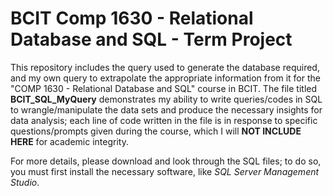 # BCIT Comp 1630 - Relational Database and SQL - Term Project
This repository includes the query used to generate the database required, and my own query to extrapolate the appropriate information from it for the "COMP 1630 - Relational Database and SQL" course in BCIT. The file titled **BCIT_SQL_MyQuery** demonstrates my ability to write queries/codes in SQL to wrangle/manipulate the data sets and produce the necessary insights for data analysis; each line of code written in the file is in response to specific questions/prompts given during the course, which I will **NOT INCLUDE HERE** for academic integrity. 

For more details, please download and look through the SQL files; to do so, you must first install the necessary software, like *SQL Server Management Studio*. 
